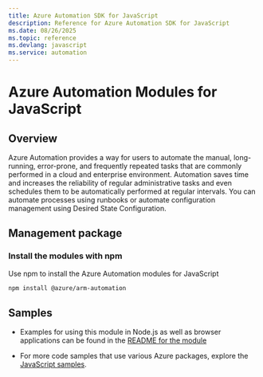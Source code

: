 ```yaml
---
title: Azure Automation SDK for JavaScript
description: Reference for Azure Automation SDK for JavaScript
ms.date: 08/26/2025
ms.topic: reference
ms.devlang: javascript
ms.service: automation
---
```

# Azure Automation Modules for JavaScript

## Overview

Azure Automation provides a way for users to automate the manual, long-running, error-prone, and frequently repeated tasks that are commonly performed in a cloud and enterprise environment. Automation saves time and increases the reliability of regular administrative tasks and even schedules them to be automatically performed at regular intervals. You can automate processes using runbooks or automate configuration management using Desired State Configuration.

## Management package

### Install the modules with npm

Use npm to install the Azure Automation modules for JavaScript

```bash
npm install @azure/arm-automation
```

## Samples

* Examples for using this module in Node.js as well as browser applications can be found in the [README for the module](https://www.npmjs.com/package/@azure/arm-automation)

* For more code samples that use various Azure packages, explore the [JavaScript samples](https://docs.microsoft.com/samples/browse/?languages=javascript).